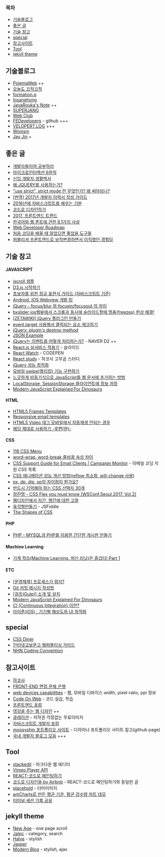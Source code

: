 ### 목차
* [기술블로그](#기술블로그)
* [좋은 글](#좋은-글)
* [기술 참고](#기술-참고)
* [special](#special)
* [참고사이트](#참고사이트)
* [Tool](#tool)
* [jekyll theme](#jekyll-theme)

## 기술블로그
* [PoiemaWeb](http://poiemaweb.com) ++
* [오늘도 끄적끄적](https://perfectacle.github.io)
* [formation.p](https://gutmate.github.io)
* [Insanehong](http://insanehong.kr)
* [JavaRouka's Note](https://javarouka.github.io/blog) ++
* [SUPERJANG](http://superjang.com)
* [Web Club](http://webclub.tistory.com)
* [FEDevelopers](https://github.com/FEDevelopers/tech.description/wiki/%EB%B2%88%EC%97%AD-%EB%AC%B8%EC%84%9C) - github +++
* [VELOPERT.LOG](https://velopert.com/) +++
* [Wonism](https://jaewonism.com/)
* [Jay Jin](https://milooy.wordpress.com/) +

## 좋은 글
* [개발자들이여 공부하라](https://brunch.co.kr/@techhtml/2)
* [마이크로인터랙션 6원칙](https://brunch.co.kr/@ebprux/33)
* [신입 개발자 생활백서](https://www.slideshare.net/jayjin0427/ss-71896768)
* [왜 JQUERY를 사용하는가?](http://unikys.tistory.com/300)
* ["use strict", strict mode 란 무엇인가? 왜 써야되나?](http://hmmim.tistory.com/5)
* [[번역] 2017년 개발자 이력서 작성 가이드](https://brunch.co.kr/@imagineer/215)
* [2016년에 자바스크립트를 배우는 기분](http://www.looah.com/article/view/2054)
* [코드로 디자인하기](https://spoqa.github.io/2015/01/16/design-with-code.html)
* [2017. 프론트엔드 트랜드](https://www.slideshare.net/rlaxogns/2017-75371537)
* [한국어와 웹 폰트에 관한 6.1가지 사실](http://ppss.kr/archives/95221)
* [Web Developer Roadmap](https://github.com/devJang/developer-roadmap)
* [처음 코딩을 배울 때 알았으면 좋았을 도구들](https://www.vobour.com/%EC%B2%98%EC%9D%8C-%EC%BD%94%EB%94%A9%EC%9D%84-%EB%B0%B0%EC%9A%B8-%EB%95%8C-%EC%95%8C%EC%95%98%EC%9C%BC%EB%A9%B4-%EC%A2%8B%EC%95%98%EC%9D%84-%EB%8F%84%EA%B5%AC%EB%93%A4-tools-i-wish-i)
* [퍼블리셔 프론트엔드로 보직변경하면서 이직했던 경험담](http://cafe.naver.com/hacosa/208980)

## 기술 참고
#### JAVASCRIPT
* [iscroll 샘플](http://romeoh78.blogspot.kr/2013/07/bounce-iscroll-windows8-ie10-iscroll.html?m=1)
* [D3.js 시작하기](http://webframeworks.kr/getstarted/d3js/)
* [초보자를 위한 정규 표현식 가이드 (자바스크립트 기준)](https://www.slideshare.net/mobile/ibare/ss-39274621)
* [Android, IOS Webview 개발 팁](http://superjang.com/archives/2980)
* [jQuery - focus/blur 와 focusin/focusout 의 차이](http://ibrahimovic.tistory.com/13)
* [bxslider ios웹뷰에서 스크롤과 동시에 슬라이드할때 멈춤(freezes) 현상 해결!](http://starkey1984.blogspot.kr/2016/04/bxslider-ios-freezes.html)
* [[ZETAWIKI] jQuery 플러그인 만들기](http://zetawiki.com/wiki/JQuery_%ED%94%8C%EB%9F%AC%EA%B7%B8%EC%9D%B8_%EB%A7%8C%EB%93%A4%EA%B8%B0)
* [event.target 사용해서 클릭되는 요소 체크하기](http://solmaru.tistory.com/entry/eventtarget-%EC%82%AC%EC%9A%A9%ED%95%B4%EC%84%9C-%ED%81%B4%EB%A6%AD%EB%90%98%EB%8A%94-%EC%9A%94%EC%86%8C-%EC%B2%B4%ED%81%AC%ED%95%98%EA%B8%B0)
* [jQuery: plugin's destroy method](https://jsfiddle.net/gabrieleromanato/zEjdR)
* [JSON Example](http://json.org/example.html)
* [jQuery는 이벤트를 어떻게 처리하는가?](http://d2.naver.com/helloworld/1855209) - NAVER D2 ++
* [React.js 실서비스 적용기](http://slides.com/roto/react-js-live-service#/) - 슬라이드
* [React Watch](http://codepen.io/SuperDean/pen/evQMLo) - CODEPEN
* [React study](https://github.com/react-study) - 하코사 고무곰 스터디
* [jQuery 성능 최적화](http://yubylab.tistory.com/entry/jQuery-jQuery-%EC%84%B1%EB%8A%A5-%EC%B5%9C%EC%A0%81%ED%99%94)
* [모바일 swipe(플리킹) 기능 구현하기](http://blim.co.kr/archives/6)
* [느긋하게 비동기식으로 JavaScript를 웹 문서에 추가하는 방법](https://appletree.or.kr/blog/quotes/%EB%8A%90%EA%B5%BF%ED%95%98%EA%B2%8C-%EB%B9%84%EB%8F%99%EA%B8%B0%EC%8B%9D%EC%9C%BC%EB%A1%9C-javascript%EB%A5%BC-%EC%9B%B9-%EB%AC%B8%EC%84%9C%EC%97%90-%EC%B6%94%EA%B0%80%ED%95%98%EB%8A%94-%EB%B0%A9/)
* [LocalStorage, SessionStorage 클라이언트에 정보 저장](https://webisfree.com/2016-06-24/[%EC%9E%90%EB%B0%94%EC%8A%A4%ED%81%AC%EB%A6%BD%ED%8A%B8]-localstorage-sessionstorage-%ED%81%B4%EB%9D%BC%EC%9D%B4%EC%96%B8%ED%8A%B8%EC%97%90-%EC%A0%95%EB%B3%B4-%EC%A0%80%EC%9E%A5)
* [Modern JavaScript Explained For Dinosaurs](https://march23hare.github.io/2017/11/30/tr-modern-javascript-explained-for-dinosaurs/)

#### HTML
* [HTML5 Frames Templates](http://www.html.am/templates/html5-frames-templates/)
* [Responsive email templates](http://zurb.com/playground/responsive-email-templates)
* [HTML5 Video 태그 모바일에서 자동재생 안되는 경우](http://webisfree.com/2017-08-03/html5-video-%ED%83%9C%EA%B7%B8-%EB%AA%A8%EB%B0%94%EC%9D%BC%EC%97%90%EC%84%9C-%EC%9E%90%EB%8F%99%EC%9E%AC%EC%83%9D-%EC%95%88%EB%90%98%EB%8A%94-%EA%B2%BD%EC%9A%B0-%EC%95%88%EB%93%9C%EB%A1%9C%EC%9D%B4%EB%93%9C)
* [헤딩 제대로 사용하기 -후편(완)-](https://hiphapis.net/2010/01/09/%ED%97%A4%EB%94%A9-%EC%A0%9C%EB%8C%80%EB%A1%9C-%EC%82%AC%EC%9A%A9%ED%95%98%EA%B8%B0-%ED%9B%84%ED%8E%B8%EC%99%84/)

#### CSS
* [116 CSS Menu](http://freefrontend.com/css-menu)
* [word-wrap, word-break 줄바꿈 속성 차이](http://ohgyun.com/680)
* [CSS Support Guide for Email Clients | Campaign Monitor](https://www.campaignmonitor.com/css/) - 이메일 코딩 지원 CSS 목록
* [CSS 애니메이션 성능 개선 방법(reflow 최소화, will-change 사용)](http://wit.nts-corp.com/2017/06/05/4571)
* [px, dp, dip, sp의 차이점이 뭔가요?](http://hashcode.co.kr/questions/44/px-dp-dip-sp%EC%9D%98-%EC%B0%A8%EC%9D%B4%EC%A0%90%EC%9D%B4-%EB%AD%94%EA%B0%80%EC%9A%94)
* [반드시 기억해야 하는 CSS 선택자 30개](https://code.tutsplus.com/ko/tutorials/the-30-css-selectors-you-must-memorize--net-16048)
* [정찬명 - CSS Flex you must know [WSConf.Seoul.2017. Vol.2]](https://www.slideshare.net/wsconf/css-flex-you-must-konw-wsconfseoul2017-vol2)
* [웹디자인에서 자간, 행간에 대한 고찰](http://slowalk.tistory.com/2194)
* [육각형만들기](https://jsfiddle.net/sukgamoni/k6z9kkyp/) - JSFiddle
* [The Shapes of CSS](https://css-tricks.com/examples/ShapesOfCSS/)

#### PHP
* [PHP - MYSQL과 PHP를 이용한 간단한 게시판 만들기](http://gakari.tistory.com/entry/PHP-MYSQL%EA%B3%BC-PHP%EB%A5%BC-%EC%9D%B4%EC%9A%A9%ED%95%9C-%EA%B0%84%EB%8B%A8%ED%95%9C-%EA%B2%8C%EC%8B%9C%ED%8C%90-%EB%A7%8C%EB%93%A4%EA%B8%B0)

#### Machine Learning
* [기계 학습(Machine Learning, 머신 러닝)은 즐겁다! Part 1](https://medium.com/@jongdae.lim/%EA%B8%B0%EA%B3%84-%ED%95%99%EC%8A%B5-machine-learning-%EC%9D%80-%EC%A6%90%EA%B2%81%EB%8B%A4-part-1-9a0297198ad8)

#### ETC
* [[운영체제] 프로세스가 뭐지?](http://bowbowbow.tistory.com/16)
* [Git 커밋 메시지 작성법](https://item4.github.io/2016-11-01/How-to-Write-a-Git-Commit-Message/)
* [[걸프(Gulp)] 소개 및 설치](http://recoveryman.tistory.com/285)
* [Modern JavaScript Explained For Dinosaurs](https://march23hare.github.io/2017/11/30/tr-modern-javascript-explained-for-dinosaurs/)
* [CI (Continuous Integration) 이란?](http://www.nextree.co.kr/p10799/)
* [아이폰(iOS) : 기기별 해상도와 UI 최적화](http://solarisailab.com/archives/1060)

## special
* [CSS Diner](https://flukeout.github.io)
* [인터넷교보문고 웹퍼블리싱 가이드](http://image.kyobobook.co.kr/ink/html/guide/index.html)
* [NHN Coding Convention](http://nuli.navercorp.com/data/convention/NHN_Coding_Conventions_for_Markup_Languages.pdf)

## 참고사이트
* [하코사](https://hacosa.co.kr)
* [FRONT-END 면접 문제 은행](https://github.com/h5bp/Front-end-Developer-Interview-Questions/blob/master/Translations/Korean/README.md)
* [web devices capabilities](http://mydevice.io/) - 웹, 모바일 디바이스 width, pixel-ratio, ppi 정보
* [Code On Web](https://codeonweb.com/) - 코드 실습, 학습
* [프론트앤드 포럼](http://eond.com/frontend)
* [영감을 주는 웹 디자인](http://hornil.com/kr/design/InspirationWebDesign.html) ++
* [큐레이션](http://www.freeqration.com/) - 저작권 걱정없는 무료이미지
* [자바스크립트 개발자 포럼](https://jsdev.kr/)
* [mopsyshin 포트폴리오 사이트](https://mopsyshin.github.io/) - 디자이너 포트폴리오 사이트 참고(github page)
* [국내 개발자 블로그 모음](https://github.com/sarojaba/awesome-devblog/blob/master/README.md) +++

## Tool
* [stackedit](https://stackedit.io) - 마크다운 웹 에디터 
* [Vimeo Player API](https://github.com/vimeo/player.js)
* [REACT-코드로 페인팅하기](https://translate.google.co.kr/translate?sl=en&tl=ko&js=y&prev=_t&hl=ko&ie=UTF-8&u=http%3A%2F%2Fairbnb.design%2Fpainting-with-code%2F&edit-text=&act=url)
* [코드로 디자인을 by Airbnb](https://brunch.co.kr/@designforhuman/23) - REACT-코드로 페인팅하기와 동일한 글
* [placehold](http://placehold.it/) - 더미이미지
* [amCharts로 만든 평균 기온, 평균 강수량 차트 데모](https://gist.github.com/codefactory/4427296)
* [터미널 세션 기록 공유](https://asciinema.org/)

## jekyll theme
* [New Age](https://jekynewage.github.io) - one page scroll
* [Jalpc](http://www.jarrekk.com/) - category, search
* [Halve](https://taylantatli.github.io/Halve) - stylish
* [Jasper](http://biomadeira.github.io/jasper)
* [Modern Blog](https://inded.xyz/Jekyll_modern-blog) - stylish, ajax

